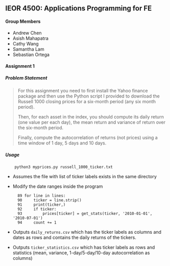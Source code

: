 ## IEOR 4500: Applications Programming for FE


#### Group Members

- Andrew Chen
- Asish Mahapatra
- Cathy Wang
- Samantha Lam
- Sebastian Ortega

#### Assignment 1

##### Problem Statement

> For this assignment you need to first install the Yahoo finance package and then use the Python script I provided to download the Russell 1000 closing prices for a six-month period (any six month period).
>
> Then, for each asset in the index, you should compute its daily return (one value per each day), the mean return and variance of return over the six-month period.
>
> Finally, compute the autocorrelation of returns (not prices) using a time window of 1 day, 5 days and 10 days.

##### Usage

        python3 myprices.py russell_1000_ticker.txt
- Assumes the file with list of ticker labels exists in the same directory
- Modify the date ranges inside the program

        89 for line in lines:
        90     ticker = line.strip()
        91     print(ticker,)
        92     if ticker:
        93         prices[ticker] = get_stats(ticker, '2010-01-01', '2010-07-01')
        94     count += 1

- Outputs `daily_returns.csv` which has the ticker labels as columns and dates as rows and contains the daily returns of the tickers.
- Outputs `ticker_statistics.csv` which has ticker labels as rows and statistics (mean, variance, 1-day/5-day/10-day autocorrelation as columns)
